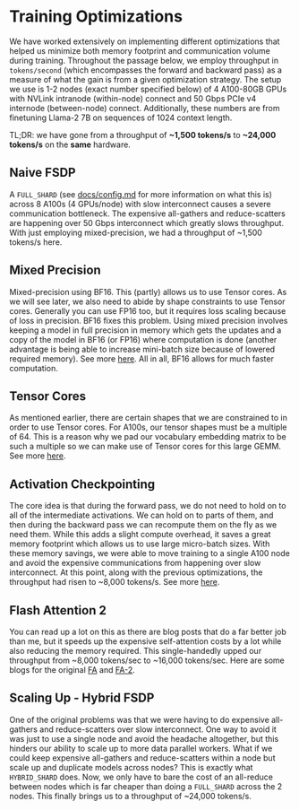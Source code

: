 # Training Optimizations

We have worked extensively on implementing different optimizations that helped us minimize both memory footprint and communication volume during training. Throughout the passage below, we employ throughput in `tokens/second` (which encompasses the forward and backward pass) as a measure of what the gain is from a given optimization strategy. The setup we use is 1-2 nodes (exact number specified below) of 4 A100-80GB GPUs with NVLink intranode (within-node) connect and 50 Gbps PCIe v4 internode (between-node) connect. Additionally, these numbers are from finetuning Llama-2 7B on sequences of 1024 context length.

TL;DR: we have gone from a throughput of **~1,500 tokens/s** to **~24,000 tokens/s** on the **same** hardware.

## Naive FSDP

A `FULL_SHARD` (see [docs/config.md](../docs/config.md) for more information on what this is) across 8 A100s (4 GPUs/node) with slow interconnect causes a severe communication bottleneck. The expensive all-gathers and reduce-scatters are happening over 50 Gbps interconnect which greatly slows throughput. With just employing mixed-precision, we had a throughput of ~1,500 tokens/s here.

## Mixed Precision

Mixed-precision using BF16. This (partly) allows us to use Tensor cores. As we will see later, we also need to abide by shape constraints to use Tensor cores. Generally you can use FP16 too, but it requires loss scaling because of loss in precision. BF16 fixes this problem. Using mixed precision involves keeping a model in full precision in memory which gets the updates and a copy of the model in BF16 (or FP16) where computation is done (another advantage is being able to increase mini-batch size because of lowered required memory). See more [here](https://docs.nvidia.com/deeplearning/performance/mixed-precision-training/index.html). All in all, BF16 allows for much faster computation.

## Tensor Cores

As mentioned earlier, there are certain shapes that we are constrained to in order to use Tensor cores. For A100s, our tensor shapes must be a multiple of 64. This is a reason why we pad our vocabulary embedding matrix to be such a multiple so we can make use of Tensor cores for this large GEMM. See more [here](https://docs.nvidia.com/deeplearning/performance/dl-performance-matrix-multiplication/index.html#:~:text=Tensor%20Core%20requirements%20by%20cuBLAS,M%2C%20N%2C%20and%20K.&text=Always%20but%20most%20efficient%20with,on%20A100%2C%20multiples%20of%20128.&text=Multiples%20of%208-,Always%20but%20most%20efficient%20with%20multiples%20of,on%20A100%2C%20multiples%20of%2064).

## Activation Checkpointing

The core idea is that during the forward pass, we do not need to hold on to all of the intermediate activations. We can hold on to parts of them, and then during the backward pass we can recompute them on the fly as we need them. While this adds a slight compute overhead, it saves a great memory footprint which allows us to use large micro-batch sizes. With these memory savings, we were able to move training to a single A100 node and avoid the expensive communications from happening over slow interconnect. At this point, along with the previous optimizations, the throughput had risen to ~8,000 tokens/s. See more [here](https://github.com/cybertronai/gradient-checkpointing).

## Flash Attention 2

You can read up a lot on this as there are blog posts that do a far better job than me, but it speeds up the expensive self-attention costs by a lot while also reducing the memory required. This single-handedly upped our throughput from ~8,000 tokens/sec to ~16,000 tokens/sec. Here are some blogs for the original [FA](https://gordicaleksa.medium.com/eli5-flash-attention-5c44017022ad) and [FA-2](https://crfm.stanford.edu/2023/07/17/flash2.html).

## Scaling Up - Hybrid FSDP

One of the original problems was that we were having to do expensive all-gathers and reduce-scatters over slow interconnect. One way to avoid it was just to use a single node and avoid the headache altogether, but this hinders our ability to scale up to more data parallel workers. What if we could keep expensive all-gathers and reduce-scatters within a node but scale up and duplicate models across nodes? This is exactly what `HYBRID_SHARD` does. Now, we only have to bare the cost of an all-reduce between nodes which is far cheaper than doing a `FULL_SHARD` across the 2 nodes. This finally brings us to a throughput of ~24,000 tokens/s.

